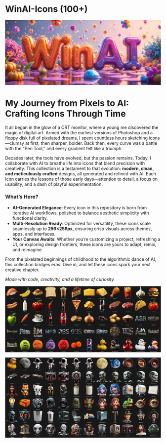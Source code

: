 # WinAI-Icons (100+)

![Hero Image](hero.webp)

# My Journey from Pixels to AI: Crafting Icons Through Time  

It all began in the glow of a CRT monitor, where a young me discovered the magic of digital art. Armed with the earliest versions of Photoshop and a floppy disk full of pixelated dreams, I spent countless hours sketching icons—clumsy at first, then sharper, bolder. Back then, every curve was a battle with the "Pen Tool," and every gradient felt like a triumph.  

Decades later, the tools have evolved, but the passion remains. Today, I collaborate with AI to breathe life into icons that blend precision with creativity. This collection is a testament to that evolution: **modern, clean, and meticulously crafted** designs, all generated and refined with AI. Each icon carries the lessons of those early days—attention to detail, a focus on usability, and a dash of playful experimentation.  

### What’s Here?  
- **AI-Generated Elegance**: Every icon in this repository is born from iterative AI workflows, polished to balance aesthetic simplicity with functional clarity.  
- **Multi-Resolution Ready**: Optimized for versatility, these icons scale seamlessly up to **256×256px**, ensuring crisp visuals across themes, apps, and interfaces.  
- **Your Canvas Awaits**: Whether you’re customizing a project, refreshing a UI, or exploring design frontiers, these icons are yours to adapt, remix, and reimagine.  

From the pixelated beginnings of childhood to the algorithmic dance of AI, this collection bridges eras. Dive in, and let these icons spark your next creative chapter.  

*Made with code, creativity, and a lifetime of curiosity.*  

![Icons Preview 1](icons1.webp)

![Icons Preview 2](icons2.webp)
